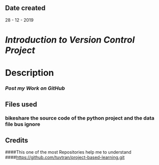 ## Date created
28 - 12 - 2019

# **_Introduction to Version Control Project_**

# Description
### _Post my Work on GitHub_

## Files used
### bikeshare the source code of the python project and the data file bus ignore

## Credits
####This one of the most Repositories help me to understand
####https://github.com/tuvtran/project-based-learning.git

